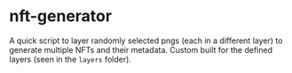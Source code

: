 # nft-generator
A quick script to layer randomly selected pngs (each in a different layer) to generate multiple NFTs and their metadata.
Custom built for the defined layers (seen in the `layers` folder).
